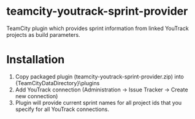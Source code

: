 teamcity-youtrack-sprint-provider
=================================
TeamCity plugin which provides sprint information from linked YouTrack projects as build parameters.

Installation
============
1. Copy packaged plugin (teamcity-youtrack-sprint-provider.zip) into {TeamCityDataDirectory}\plugins
1. Add YouTrack connection (Administration -> Issue Tracker -> Create new connection)
1. Plugin will provide current sprint names for all project ids that you specify for all YouTrack connections.